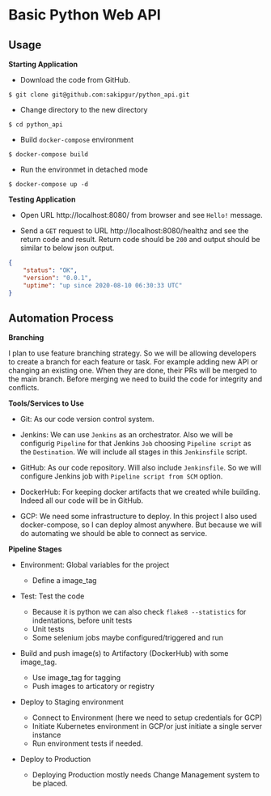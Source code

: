 # Basic Python Web API

## Usage

**Starting Application**

- Download the code from GitHub.

`$ git clone git@github.com:sakipgur/python_api.git`

- Change directory to the new directory

`$ cd python_api`

- Build `docker-compose` environment

`$ docker-compose build`

- Run the environmet in detached mode

`$ docker-compose up -d`

**Testing Application**

- Open URL http://localhost:8080/ from browser and see `Hello!` message.

- Send a `GET` request to URL http://localhost:8080/healthz and see the return code and result.
Return code should be `200` and output should be similar to below json output.

```json
{
    "status": "OK",
    "version": "0.0.1",
    "uptime": "up since 2020-08-10 06:30:33 UTC"
}
```
## Automation Process

**Branching**

I plan to use feature branching strategy. So we will be allowing developers to create a branch for each feature or task. For example adding new API or changing an existing one. When they are done, their PRs will be merged to the main branch. Before merging we need to build the code for integrity and conflicts.

**Tools/Services to Use**

- Git: As our code version control system.

- Jenkins: We can use `Jenkins` as an orchestrator. Also we will be configurig `Pipeline` for that Jenkins `Job` choosing `Pipeline script` as the `Destination`. We will include all stages in this `Jenkinsfile` script. 

- GitHub: As our code repository. Will also include `Jenkinsfile`. So we will configure Jenkins job with `Pipeline script from SCM` option.

- DockerHub: For keeping docker artifacts that we created while building. Indeed all our code will be in GitHub.

- GCP: We need some infrastructure to deploy. In this project I also used docker-compose, so I can deploy almost anywhere. But because we will do automating we should be able to connect as service.

**Pipeline Stages**

- Environment: Global variables for the project
    * Define a image_tag

- Test: Test the code
    * Because it is python we can also check `flake8 --statistics` for indentations, before unit tests
    * Unit tests
    * Some selenium jobs maybe configured/triggered and run

- Build and push image(s) to Artifactory (DockerHub) with some image_tag.
    * Use image_tag for tagging
    * Push images to articatory or registry

- Deploy to Staging environment
    * Connect to Environment (here we need to setup credentials for GCP)
    * Initiate Kubernetes environment in GCP/or just initiate a single server instance
    * Run environment tests if needed.

- Deploy to Production
    * Deploying Production mostly needs Change Management system to be placed.
